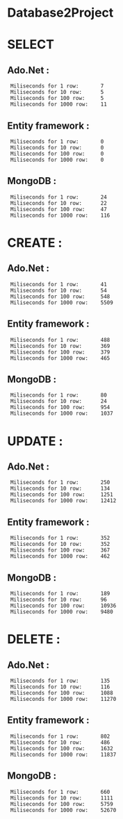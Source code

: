 # Database2Project

# SELECT
 ## Ado.Net :
     Miliseconds for 1 row:       7
     Miliseconds for 10 row:      5
     Miliseconds for 100 row:     5
     Miliseconds for 1000 row:    11

 ## Entity framework :
     Miliseconds for 1 row:       0
     Miliseconds for 10 row:      0
     Miliseconds for 100 row:     0
     Miliseconds for 1000 row:    0

 ## MongoDB :
     Miliseconds for 1 row:       24
     Miliseconds for 10 row:      22
     Miliseconds for 100 row:     47
     Miliseconds for 1000 row:    116


# CREATE :
 ## Ado.Net :
     Miliseconds for 1 row:       41
     Miliseconds for 10 row:      54
     Miliseconds for 100 row:     548
     Miliseconds for 1000 row:    5509

 ## Entity framework :
     Miliseconds for 1 row:       488
     Miliseconds for 10 row:      369
     Miliseconds for 100 row:     379
     Miliseconds for 1000 row:    465

 ## MongoDB :
     Miliseconds for 1 row:       80
     Miliseconds for 10 row:      24
     Miliseconds for 100 row:     954
     Miliseconds for 1000 row:    1037


# UPDATE :
 ## Ado.Net :
     Miliseconds for 1 row:       250
     Miliseconds for 10 row:      134
     Miliseconds for 100 row:     1251
     Miliseconds for 1000 row:    12412

 ## Entity framework :
     Miliseconds for 1 row:       352
     Miliseconds for 10 row:      352
     Miliseconds for 100 row:     367
     Miliseconds for 1000 row:    462

 ## MongoDB :
     Miliseconds for 1 row:       189
     Miliseconds for 10 row:      96
     Miliseconds for 100 row:     10936
     Miliseconds for 1000 row:    9480


# DELETE :

 ## Ado.Net :
     Miliseconds for 1 row:       135
     Miliseconds for 10 row:      116
     Miliseconds for 100 row:     1088
     Miliseconds for 1000 row:    11270

 ## Entity framework :
     Miliseconds for 1 row:       802
     Miliseconds for 10 row:      486
     Miliseconds for 100 row:     1632
     Miliseconds for 1000 row:    11837

 ## MongoDB :
     Miliseconds for 1 row:       660
     Miliseconds for 10 row:      1111
     Miliseconds for 100 row:     5759
     Miliseconds for 1000 row:    52670
